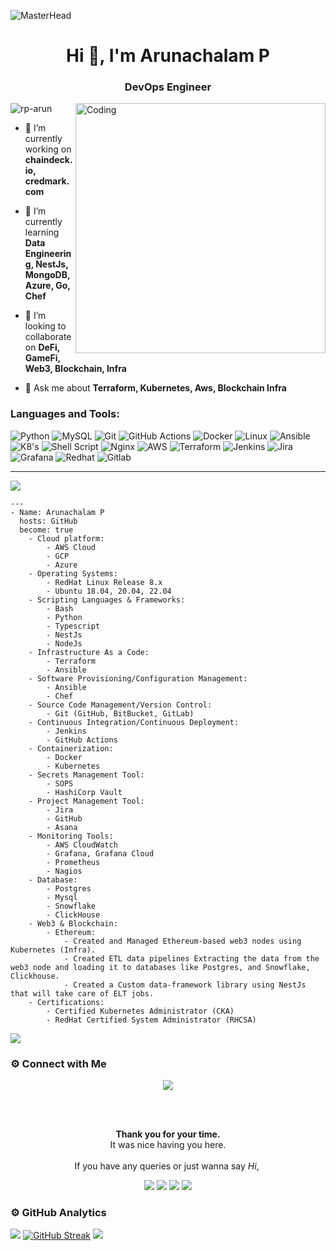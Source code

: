 ![MasterHead](https://media.geeksforgeeks.org/wp-content/uploads/20220906182153/DevOpsEngineerSalary.gif)
<h1 align="center">Hi 👋, I'm Arunachalam P</h1>
<h3 align="center">DevOps Engineer</h3>
<img align="right" alt="Coding" width="400" src="https://cdn.dribbble.com/users/1162077/screenshots/3848914/programmer.gif">

<p align="left"> <img src="https://komarev.com/ghpvc/?username=rp-arun&label=Profile%20views&color=0e75b6&style=flat" alt="rp-arun" /> </p>


- 🔭 I’m currently working on **chaindeck.io, credmark.com**

- 🌱 I’m currently learning **Data Engineering, NestJs, MongoDB, Azure, Go, Chef**

- 👯 I’m looking to collaborate on **DeFi, GameFi, Web3, Blockchain, Infra**

- 💬 Ask me about **Terraform, Kubernetes, Aws, Blockchain Infra**

<h3 align="left">Languages and Tools:</h3>


![Python](https://img.shields.io/badge/python-3670A0?style=for-the-badge&logo=python&logoColor=ffdd54) ![MySQL](https://img.shields.io/badge/mysql-%2300f.svg?style=for-the-badge&logo=mysql&logoColor=white) ![Git](https://img.shields.io/badge/git-%23F05033.svg?style=for-the-badge&logo=git&logoColor=white) ![GitHub Actions](https://img.shields.io/badge/githubactions-%232671E5.svg?style=for-the-badge&logo=githubactions&logoColor=white) ![Docker](https://img.shields.io/badge/docker-%230db7ed.svg?style=for-the-badge&logo=docker&logoColor=white) ![Linux](https://img.shields.io/badge/Linux-FCC624?style=for-the-badge&logo=linux&logoColor=black) ![Ansible](https://img.shields.io/badge/Ansible-000000?style=for-the-badge&logo=ansible&logoColor=white) ![K8's](https://img.shields.io/badge/kubernetes-326ce5.svg?&style=for-the-badge&logo=kubernetes&logoColor=white) ![Shell Script](https://img.shields.io/badge/Shell_Script-121011?style=for-the-badge&logo=gnu-bash&logoColor=white) ![Nginx](https://img.shields.io/badge/Nginx-009639?style=for-the-badge&logo=nginx&logoColor=white) ![AWS](https://img.shields.io/badge/Amazon_AWS-FF9900?style=for-the-badge&logo=amazonaws&logoColor=white) ![Terraform](https://img.shields.io/badge/Terraform-000000?style=for-the-badge&logo=terraform&logoColor=white) ![Jenkins](https://img.shields.io/badge/Jenkins-D24939?style=for-the-badge&logo=Jenkins&logoColor=white) ![Jira](https://img.shields.io/badge/Jira-0052CC?style=for-the-badge&logo=Jira&logoColor=white) ![Grafana](https://img.shields.io/badge/Grafana-F2F4F9?style=for-the-badge&logo=grafana&logoColor=orange&labelColor=F2F4F9) ![Redhat](https://img.shields.io/badge/Red%20Hat-EE0000?style=for-the-badge&logo=redhat&logoColor=white) ![Gitlab](https://img.shields.io/badge/GitLab-330F63?style=for-the-badge&logo=gitlab&logoColor=white) 

<hr>
<img src="https://readme-typing-svg.herokuapp.com?color=red&size=12&width=180&height=18&lines=A+little+more+about+me...;">

```
---
- Name: Arunachalam P
  hosts: GitHub
  become: true
    - Cloud platform:
        - AWS Cloud
        - GCP
        - Azure
    - Operating Systems:
        - RedHat Linux Release 8.x
        - Ubuntu 18.04, 20.04, 22.04
    - Scripting Languages & Frameworks:
        - Bash
        - Python
        - Typescript
        - NestJs
        - NodeJs   
    - Infrastructure As a Code:
        - Terraform
        - Ansible
    - Software Provisioning/Configuration Management:
        - Ansible
        - Chef
    - Source Code Management/Version Control:
        - Git (GitHub, BitBucket, GitLab)
    - Continuous Integration/Continuous Deployment:
        - Jenkins
        - GitHub Actions
    - Containerization:
        - Docker
        - Kubernetes
    - Secrets Management Tool:
        - SOPS
        - HashiCorp Vault
    - Project Management Tool:
        - Jira
        - GitHub
        - Asana
    - Monitoring Tools:
        - AWS CloudWatch
        - Grafana, Grafana Cloud
        - Prometheus
        - Nagios
    - Database:
        - Postgres
        - Mysql
        - Snowflake
        - ClickHouse
    - Web3 & Blockchain:
        - Ethereum:
            - Created and Managed Ethereum-based web3 nodes using Kubernetes (Infra).
            - Created ETL data pipelines Extracting the data from the web3 node and loading it to databases like Postgres, and Snowflake, Clickhouse.
            - Created a Custom data-framework library using NestJs that will take care of ELT jobs. 
    - Certifications:
        - Certified Kubernetes Administrator (CKA)
        - RedHat Certified System Administrator (RHCSA)
```     
<a href="https://www.youtube.com/watch?v=dQw4w9WgXcQ"><img src="https://user-images.githubusercontent.com/73097560/115834477-dbab4500-a447-11eb-908a-139a6edaec5c.gif"></a>


### ⚙️ Connect with Me

<!-- ----------- CONNECT WITH ME SECTION ------------ -->
<p align="center">
<img src="https://readme-typing-svg.herokuapp.com?color=5082e2&size=40&center=true&vCenter=true&width=550&height=40&lines=Connect+with+me">
</p>
<br>
<div align="center">
  <br>
  <p><b>Thank you for your time.</b><br>
    It was nice having you here.<br><br>
    If you have any queries or just wanna say <i>Hi</i>,&nbsp;
<p align="center">
<a href="mailto:arunpmk1997@gmail.com"><img src="https://img.shields.io/badge/Gmail-D14836?style=for-the-badge&logo=gmail&logoColor=white"/></a>
<a href="https://www.linkedin.com/in/arunachalam-p-a7446b199"><img src="https://img.shields.io/badge/LinkedIn-0077B5?style=for-the-badge&logo=linkedin&logoColor=white"/></a> 
<a href="https://www.instagram.com/_i__arun__"><img src="https://img.shields.io/badge/Instagram-E4405F?style=for-the-badge&logo=instagram&logoColor=white"/></a>
<a href="https://wa.me/%2B919500887821?text=This%20message%20from%20GitHub."><img src="https://img.shields.io/badge/WhatsApp-25D366?style=for-the-badge&logo=whatsapp&logoColor=white"/></a>
  </a></p>
</div>

### ⚙️ GitHub Analytics
[![](https://github-readme-stats.vercel.app/api?username=rp-arun&show_icons=true&theme=radical&hide_border=true&width=100%&locale=en)](https://github.com/rp-arun)
[![GitHub Streak](https://github-readme-streak-stats-lime-kappa.vercel.app?user=rp-arun&theme=radical)](https://git.io/streak-stats)
<a href="https://www.youtube.com/watch?v=dQw4w9WgXcQ"><img src="https://user-images.githubusercontent.com/73097560/115834477-dbab4500-a447-11eb-908a-139a6edaec5c.gif"></a>

